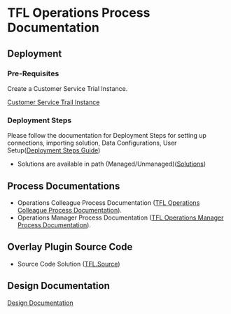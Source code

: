 # TFL Operations Process Documentation

## Deployment

### Pre-Requisites

Create a Customer Service Trial Instance.

[Customer Service Trail Instance](https://dynamics.microsoft.com/en-us/customer-service/overview/)

### Deployment Steps

Please follow the documentation for Deployment Steps for setting up connections, importing solution, Data Configurations, User Setup([Deployment Steps Guide](./Documents/Deployment%20Steps.docx))

- Solutions are available in path (Managed/Unmanaged)([Solutions](./Solutions/))

## Process Documentations

- Operations Colleague Process Documentation ([TFL Operations Colleague Process Documentation](./Documents/TFL%20Operations%20Colleague%20Observation%20Process.docx)).
- Operations Manager Process Documentation ([TFL Operations Manager Process Documentation](./Documents/TFL%20Operations%20Manager%20Process.docx)).

## Overlay Plugin Source Code

- Source Code Solution ([TFL.Source](./Source/TFL.Plugins/))

## Design Documentation

[Design Documentation](./Documents/Design%20Documentation.docx)
